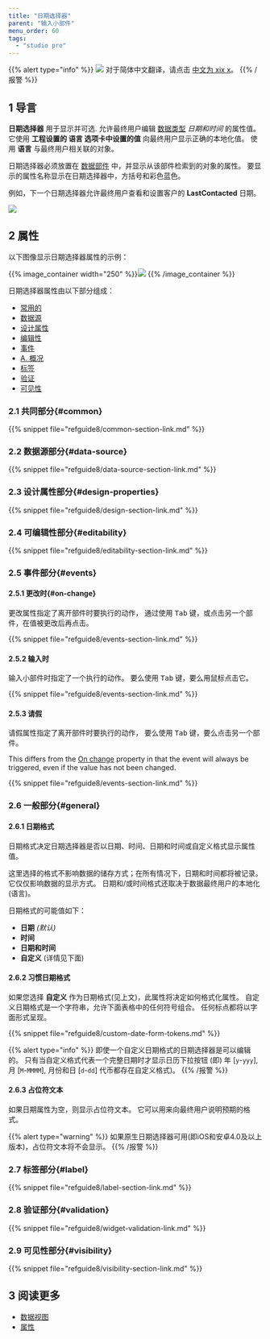 ```yaml
---
title: "日期选择器"
parent: "输入小部件"
menu_order: 60
tags:
  - "studio pro"
---
```


{{% alert type="info" %}}
<img src="attachments/chinese-translation/china.png" style="display: inline-block; margin: 0" /> 对于简体中文翻译，请点击 [中文为 xix x](https://cdn.mendix.tencent-cloud.com/documentation/refguide8/date-picker.pdf)。
{{% /报警 %}}

## 1 导言

**日期选择器** 用于显示并可选. 允许最终用户编辑 [数据类型](data-types) *日期和时间* 的属性值。 它使用 **工程设置的 **语言** 选项卡中设置的值** 向最终用户显示正确的本地化值。 使用 **语言** 与最终用户相关联的对象。

日期选择器必须放置在 [数据部件](data-widgets) 中，并显示从该部件检索到的对象的属性。 要显示的属性名称显示在日期选择器中，方括号和彩色蓝色。

例如，下一个日期选择器允许最终用户查看和设置客户的 **LastContacted** 日期。

![](attachments/date-picker/date-picker.png)

## 2 属性

以下图像显示日期选择器属性的示例：

{{% image_container width="250" %}}![](attachments/date-picker/date-picker-properties.png)
{{% /image_container %}}

日期选择器属性由以下部分组成：

* [常用的](#common)
* [数据源](#data-source)
* [设计属性](#design-properties)
* [编辑性](#editability)
* [事件](#events)
* [A. 概况](#general)
* [标签](#label)
* [验证](#validation)
* [可见性](#visibility)

### 2.1 共同部分{#common}

{{% snippet file="refguide8/common-section-link.md" %}}

### 2.2 数据源部分{#data-source}

{{% snippet file="refguide8/data-source-section-link.md" %}}

### 2.3 设计属性部分{#design-properties}

{{% snippet file="refguide8/design-section-link.md" %}}

### 2.4 可编辑性部分{#editability}

{{% snippet file="refguide8/editability-section-link.md" %}}

### 2.5 事件部分{#events}

#### 2.5.1 更改时{#on-change}

更改属性指定了离开部件时要执行的动作， 通过使用 <kbd>Tab</kbd> 键，或点击另一个部件，在值被更改后再点击。

{{% snippet file="refguide8/events-section-link.md" %}}

#### 2.5.2 输入时

输入小部件时指定了一个执行的动作。 要么使用 <kbd>Tab</kbd> 键，要么用鼠标点击它。

{{% snippet file="refguide8/events-section-link.md" %}}

#### 2.5.3 请假

请假属性指定了离开部件时要执行的动作， 要么使用 <kbd>Tab</kbd> 键，要么点击另一个部件。

This differs from the [On change](#on-change) property in that the event will always be triggered, even if the value has not been changed.

{{% snippet file="refguide8/events-section-link.md" %}}

### 2.6 一般部分{#general}

#### 2.6.1 日期格式

日期格式决定日期选择器是否以日期、时间、日期和时间或自定义格式显示属性值。

这里选择的格式不影响数据的储存方式；在所有情况下，日期和时间都将被记录。 它仅仅影响数据的显示方式。 日期和/或时间格式还取决于数据最终用户的本地化(语言)。

日期格式的可能值如下：

* **日期** *(默认)*
* **时间**
* **日期和时间**
* **自定义** (详情见下面)

#### 2.6.2 习惯日期格式

如果您选择 **自定义** 作为日期格式(见上文)，此属性将决定如何格式化属性。 自定义日期格式是一个字符串，允许下面表格中的任何符号组合。 任何标点都将以字面形式呈现。

{{% snippet file="refguide8/custom-date-form-tokens.md" %}}

{{% alert type="info" %}}
即使一个自定义日期格式的日期选择器是可以编辑的。 只有当自定义格式代表一个完整日期时才显示日历下拉按钮 (即) 年 [`y`-`yyy`], 月 [`M`-`MMMM`], 月份和日 [`d`-`dd`] 代币都存在自定义格式)。
{{% /报警 %}}

#### 2.6.3 占位符文本

如果日期属性为空，则显示占位符文本。 它可以用来向最终用户说明预期的格式。

{{% alert type="warning" %}}
如果原生日期选择器可用(即iOS和安卓4.0及以上版本)，占位符文本将不会显示。
{{% /报警 %}}

### 2.7 标签部分{#label}

{{% snippet file="refguide8/label-section-link.md" %}}

### 2.8 验证部分{#validation}

{{% snippet file="refguide8/widget-validation-link.md" %}}

### 2.9 可见性部分{#visibility}

{{% snippet file="refguide8/visibility-section-link.md" %}}

## 3 阅读更多

*   [数据视图](data-view)
*   [属性](attributes)
